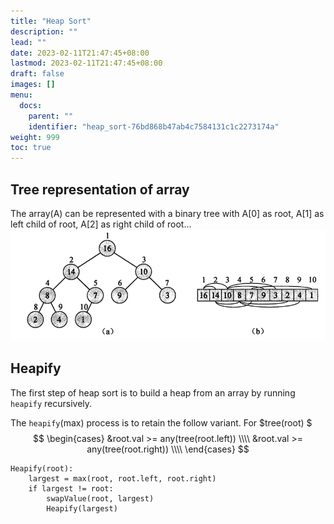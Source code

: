 ```yaml
---
title: "Heap Sort"
description: ""
lead: ""
date: 2023-02-11T21:47:45+08:00
lastmod: 2023-02-11T21:47:45+08:00
draft: false
images: []
menu:
  docs:
    parent: ""
    identifier: "heap_sort-76bd868b47ab4c7584131c1c2273174a"
weight: 999
toc: true
---
```

## Tree representation of array
The array(A) can be represented with a binary tree with A[0] as root, A[1] as left child of root, A[2] as right child
of root...
![img.png](images/array_in_tree.png)

## Heapify
The first step of heap sort is to build a heap from an array by running `heapify` recursively.

The `heapify`(max) process is to retain the follow variant. For $tree(root) $
$$
\begin{cases}
&root.val >= any(tree(root.left)) \\\\
&root.val >= any(tree(root.right)) \\\\
\end{cases}
$$

```text
Heapify(root):
    largest = max(root, root.left, root.right)
    if largest != root:
        swapValue(root, largest)
        Heapify(largest)
```



